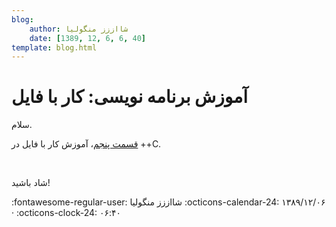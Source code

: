 ```yaml
---
blog:
    author: شااززز منگولیا
    date: [1389, 12, 6, 6, 40]
template: blog.html
---
```

# آموزش برنامه نویسی: کار با فایل

<div class="cnt">
سلام.<p></p>
<p><a href="http://s1.picofile.com/file/6380064384/File.pdf.html" title="قسمت پنجم">قسمت پنجم</a>، آموزش کار با فایل در ++C.</p>
<p><br/></p>
<p>شاد باشید!</p>
</div>

<div class="blog-info" markdown>
<span class="blog-author">
:fontawesome-regular-user: شااززز منگولیا
</span>
<span class="blog-date">
:octicons-calendar-24: ۱۳۸۹/۱۲/۰۶ · :octicons-clock-24: ۰۶:۴۰
</span>
</div>

